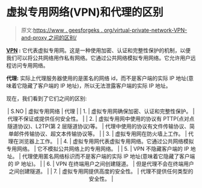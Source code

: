 # 虚拟专用网络(VPN)和代理的区别

> 原文:[https://www . geesforgeks . org/virtual-private-network-VPN-and-proxy 之间的区别/](https://www.geeksforgeeks.org/difference-between-virtual-private-network-vpn-and-proxy/)

**[VPN](https://www.geeksforgeeks.org/virtual-private-network-vpn-introduction/) :**
它代表虚拟专用网。这是一种使用加密、认证和完整性保护的机制，以便我们可以将公共网络用作私有网络。它通过公共网络模拟专用网络。它允许用户远程访问专用网络。

**代理:**
实际上代理服务器使用的是匿名的网络 id，而不是客户端的实际 IP 地址(意味着它隐藏了客户端的 IP 地址)，所以无法泄露客户端的实际 IP 地址。

现在，我们看到了它们之间的区别:

<center>

| S.NO | 虚拟专用网络 | 代理 |
| 1. | 虚拟专用网确保加密、认证和完整性保护。 | 代理不保证或提供任何安全性。 |
| 2. | 虚拟专用网中使用的协议有 PTTP(点对点隧道协议)、L2TP(第 2 层隧道协议)等。 | 代理中使用的协议有文件传输协议、简单邮件传输协议、超文本传输协议等。 |
| 3. | 虚拟专用网在防火墙上工作。 | 代理在浏览器上工作。 |
| 4. | 虚拟专用网代表虚拟专用网络。它通过公共网络模拟专用网络。 | 它不模拟公共网络上的专用网络。 |
| 5. | VPN 不隐藏客户端的 IP 地址。 | 代理使用匿名网络标识而不是客户端的实际 IP 地址(意味着它隐藏了客户端的 IP 地址)。 |
| 6. | VPN 在终端用户之间创建隧道。 | 但是代理不会在终端用户之间创建隧道。 |
| 7. | 虚拟专用网提供高度的安全性。 | 代理不提供任何类型的安全性。 |

</center>